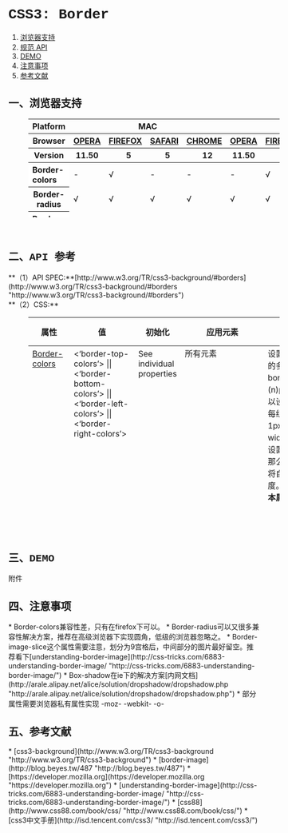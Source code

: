 <h1 style="font-family:Courier New">CSS3: Border</h1>

1. [浏览器支持](#spec-browser)
2. [规范 API](#spec-api)
3. [DEMO](#spec-demo)
4. [注意事项](#spec-caution)
5. [参考文献](#spec-ref)

<h2 id="spec-browser" style="font-family:Courier New">一、浏览器支持</h2>
<table class="litmus-browser-support-results zeroBorder" style="margin-left:40px" summary="Browser support for HTML5 Forms Inputs" height="197" width="920">
<tbody>
<tr>
<th class="primary-heading" scope="row"><span class="offScreen">Platform</span></th>
<th class="primary-heading" colspan="4" scope="colgroup">MAC</th>
<th class="primary-heading" colspan="5" scope="colgroup">WIN</th>
<th class="offScreen">%</th>
</tr>
<tr>
<th class="row-heading secondary-heading" scope="row"><span class="offScreen">Browser</span></th>
<th class="browser-id browser-opera secondary-heading" colspan="1" scope="col"><a href="http://www.opera.com/browser/" target="_blank" title="Download the Opera web browser">OPERA</a></th>
<th class="browser-firefox browser-id secondary-heading" colspan="1" scope="col"><a href="http://www.mozilla-europe.org/en/firefox/" target="_blank" title="Download the Firefox web browser">FIREFOX</a></th>
<th class="browser-id browser-safari secondary-heading" colspan="1" scope="col"><a href="http://www.apple.com/safari/download/" target="_blank" title="Download the Safari web browser">SAFARI</a></th>
<th class="browser-chrome browser-id secondary-heading" colspan="1" scope="col"><a href="http://www.google.com/chrome/" target="_blank" title="Download the Chrome web browser">CHROME</a></th>
<th class="browser-id browser-opera secondary-heading" colspan="1" scope="col"><a href="http://www.opera.com/browser/" target="_blank" title="Download the Opera web browser">OPERA</a></th>
<th class="browser-firefox browser-id secondary-heading" colspan="1" scope="colgroup"><a href="http://www.mozilla-europe.org/en/firefox/" target="_blank" title="Download the Firefox web browser">FIREFOX</a></th>
<th class="browser-id browser-safari secondary-heading" colspan="1" scope="col"><a href="http://www.apple.com/safari/download/" target="_blank" title="Download the Safari web browser">SAFARI</a></th>
<th class="browser-id browser-ie secondary-heading" colspan="1" scope="colgroup"><a href="http://www.microsoft.com/ie/" target="_blank" title="Download the Ie web browser">IE</a></th>
<th class="browser-chrome browser-id secondary-heading" colspan="1" scope="colgroup"><a href="http://www.google.com/chrome/" target="_blank" title="Download the Chrome web browser">CHROME</a></th>
<th class="offScreen">&nbsp;</th>
</tr>
<tr>
<th class="row-heading tertiary-heading" scope="row"><span class="offScreen">Version</span></th>
<th class="tertiary-heading" scope="col"> 11.50 </th>
<th class="tertiary-heading" scope="col">&nbsp;&nbsp; 5 </th>
<th class="tertiary-heading" scope="col">&nbsp;&nbsp; 5 </th>
<th class="tertiary-heading" scope="col">&nbsp;&nbsp; 12 </th>
<th class="tertiary-heading" scope="col"> 11.50 </th>
<th class="tertiary-heading" scope="col">&nbsp;&nbsp;&nbsp; 5<br>
</th>
<th class="tertiary-heading" scope="col">&nbsp;&nbsp; 5 </th>
<th class="tertiary-heading" scope="col">&nbsp;9<br>
</th>
<th class="tertiary-heading" scope="col">&nbsp;&nbsp; 12<br>
</th>
<th class="offScreen">&nbsp;</th>
</tr>
</tbody>
 
<tbody>
<tr>
<th style="text-align:left" bgcolor="#ffffff">Border-colors<br>
</th>
<td>-<br>
</td>
<td>√<br>
</td>
<td>-<br>
</td>
<td>-<br>
</td>
<td>-<br>
</td>
<td>√<br>
</td>
<td>-<br>
</td>
<td>-<br>
</td>
<td>-<br>
</td>
<td>22%<br>
</td>
</tr>
<tr>
<th class="row-heading" scope="row">Border-radius<br>
</th>
<td>√<br>
</td>
<td>√<br>
</td>
<td class="supported">√</td>
<td class="supported">√</td>
<td>√</td>
<td>√<br>
</td>
<td class="supported">√</td>
<td>√<br>
</td>
<td class="supported">√</td>
<td class="grade-limited support-grade">100%<br>
</td>
</tr>
<tr>
<th style="text-align:left" bgcolor="#ffffff">Border-image<br>
</th>
<td>√<br>
</td>
<td>√<br>
</td>
<td>√<br>
</td>
<td>√<br>
</td>
<td>√<br>
</td>
<td>√<br>
</td>
<td>√<br>
</td>
<td>-<br>
</td>
<td>√<br>
</td>
<td>89%<br>
</td>
</tr>
<tr>
<th style="text-align:left" bgcolor="#ffffff">Box-shadow<br>
</th>
<td>√<br>
</td>
<td>√<br>
</td>
<td>√<br>
</td>
<td>√<br>
</td>
<td>√<br>
</td>
<td>√<br>
</td>
<td>√<br>
</td>
<td>√<br>
</td>
<td>√<br>
</td>
<td>100%<br>
</td>
</tr>
</tbody>
</table>
<br>
<h2 id="spec-api" style="font-family:Courier New">二、API 参考</h2>
**（1）API SPEC:**[http://www.w3.org/TR/css3-background/#borders](http://www.w3.org/TR/css3-background/#borders "http://www.w3.org/TR/css3-background/#borders")<br>
**（2）CSS:**
<table class="proptable zeroBorder" style="margin-left:40px" height="369" width="920">
<tbody>
<tr>
<th>属性<br>
</th>
<th>值<br>
</th>
<th>初始化<br>
</th>
<th>应用元素<br>
</th>
<th>描述<br>
</th>
<th>类型<br>
</th>
</tr>
</tbody>
 
<tbody>
<tr valign="baseline">
<td style="text-align:left"><a href="https://developer.mozilla.org/en/CSS/-moz-border-top-colors" id="agb-" title="https://developer.mozilla.org/en/CSS/-moz-border-top-colors">Border-colors</a></td>
<td style="text-align:left">&lt;‘border-top-colors’&gt; || &lt;‘border-bottom-colors’&gt; || &lt;‘border-left-colors’&gt; || &lt;‘border-right-colors’&gt;&nbsp; </td>
<td style="text-align:left">See individual properties <br>
</td>
<td style="text-align:left">所有元素<br>
<br>
</td>
<td style="text-align:left">设置或检索对象边框的多重颜色.<br>
 border的width为(n)px，那么最多可以设置n组边框色，每组边框色宽度为1px；如果border的width为10px，却只设置了6组边框色，那么最后一组边框色将自动渲染剩余的宽度。<br>
<b style="background-color:#ffffff">本属性为伪属性</b>，其分裂后的border-top-colors, border-right-colors, border-bottom-colors, border-left-colors才是有效属性。<br>
</td>
<td style="text-align:left">视觉<br>
</td>
</tr>
<tr valign="baseline">
<td style="text-align:left"><a href="https://developer.mozilla.org/en/CSS/-moz-border-top-colors" id="mmq3" title="https://developer.mozilla.org/en/CSS/-moz-border-top-colors">border-top-colors</a><br>
</td>
<td style="text-align:left"><font face="Courier New">[&lt;color&gt;]* &lt;color&gt; | none</font></td>
<td style="text-align:left"><font face="Courier New">none</font><br>
</td>
<td style="text-align:left">同上</td>
<td style="text-align:left">同上<br>
</td>
<td style="text-align:left">视觉<br>
</td>
</tr>
<tr valign="baseline">
<td style="text-align:left"><a href="http://www.w3.org/TR/css3-background/#border-radius" id="tpqh" title="http://www.w3.org/TR/css3-background/#border-radius">Border-radius</a></td>
<td style="text-align:left">[ &lt;length&gt; | &lt;percentage&gt; ]{1,4} [ / [ &lt;length&gt; | &lt;percentage&gt; ]{1,4} ]? </td>
<td style="text-align:left">0<br>
</td>
<td style="text-align:left">同上<br>
</td>
<td style="text-align:left">
<div class="cont"> 设置或检索对象使用圆角边框。提供2个参数，2个参数以“/”分隔，每个参数允许设置1~4个参数值，第1个参数表示水平半径，第2个参数表示垂直半径，如第2个参数省略，则默认等于第1个参数 
<ul><li>水平半径：如果提供全部四个参数值，将按上左(top-left)、上右(top-right)、下右(bottom-right)、下左(bottom-left)的顺序作用于四个角。</li>
<li>如果只提供一个，将用于全部的于四个角。</li>
<li>如果提供两个，第一个用于上左(top-left)、下右(bottom-right)，第二个用于上右(top-right)、下左(bottom-left)。</li>
<li>如果提供三个，第一个用于上左(top-left)，第二个用于上右(top-right)、下左(bottom-left)，第三个用于下右(bottom-right)。</li>
<li>垂直半径也遵循以上4点。</li>
<li>对应的脚本特性为<b>borderRadius</b>。</li></ul>
</div>
</td>
<td style="text-align:left">视觉<br>
</td>
</tr>
<tr valign="baseline">
<td style="text-align:left"><a href="http://www.w3.org/TR/css3-background/#border-image" id="jjhh" title="http://www.w3.org/TR/css3-background/#border-image">Border-image</a><br>
</td>
<td style="text-align:left"> &lt;‘<a href="http://www.w3.org/TR/css3-background/#border-image-source"><font face="Courier New">border-image-source</font></a>’&gt; || &lt;‘<a href="http://www.w3.org/TR/css3-background/#border-image-slice"><font face="Courier New">border-image-slice</font></a>’&gt; [ / &lt;‘<a href="http://www.w3.org/TR/css3-background/#border-image-width"><font face="Courier New">border-image-width</font></a>’&gt;? [ / &lt;‘<a href="http://www.w3.org/TR/css3-background/#border-image-outset"><font face="Courier New">border-image-outset</font></a>’&gt; ]? ]? || &lt;‘<a href="http://www.w3.org/TR/css3-background/#border-image-repeat"><font face="Courier New">border-image-repeat</font></a>’&gt;</td>
<td style="text-align:left">See individual properties <br>
</td>
<td style="text-align:left">同上</td>
<td style="text-align:left">
<div class="cont"> 设置或检索对象的边框样式使用图像来填充。 
<ul><li>使用图像替代<i>border-style</i>去定义边框样式。当<i>border-image</i>为none或图像不可见时，将会显示<i>border-style</i>所定义的边框样式效果。</li>
<li>对应的脚本特性为borderImage。</li></ul>
</div>
</td>
<td style="text-align:left">视觉 </td>
</tr>
<tr valign="baseline">
<td style="text-align:left"><a href="http://www.w3.org/TR/css3-background/#border-image-source"><font face="Courier New">Border-image-source</font></a><br>
</td>
<td style="text-align:left">none | <a href="http://www.w3.org/TR/css3-background/#ltimagegt">&lt;image&gt;</a><br>
</td>
<td style="text-align:left">none<br>
</td>
<td style="text-align:left">所有元素（除了<font face="Courier New">border-collapse</font>=collapse的table元素）<br>
</td>
<td style="text-align:left">
<p>该属性用于指定是否用图像定义边框样式或图像来源路径。</p>
</td>
<td style="text-align:left">视觉 </td>
</tr>
<tr>
<td style="text-align:left"><a href="http://www.w3.org/TR/css3-background/#border-image-slice"><font face="Courier New">Border-image-slice</font></a><br>
</td>
<td style="text-align:left">[&lt;number&gt; | &lt;percentage&gt;]{1,4} &amp;&amp; fill? <br>
</td>
<td style="text-align:left">100% <br>
</td>
<td style="text-align:left">同上<br>
</td>
<td style="text-align:left">该属性用于指定对边框背景图的分割方式<br>
<br>
 fill 关键字如果存在的話，將會保留 border-image 中間的部分(預設是丟棄中間部分，留空處理)。<br>
<b>注意：</b>但是，目前的浏览器都是<b>强制</b>显示中间部分，如果你不想中间内容部分有背景图片，就让中间部分的图片留白。（不知道说明白了没有）<br>
</td>
<td style="text-align:left">视觉<br>
</td>
</tr>
<tr>
<td style="text-align:left"><a href="http://www.w3.org/TR/css3-background/#border-image-width"><font face="Courier New">Border-image-width</font></a><br>
</td>
<td style="text-align:left">[ &lt;length&gt; | &lt;percentage&gt; | &lt;number&gt; | auto ]{1,4} <br>
</td>
<td style="text-align:left">1<br>
</td>
<td style="text-align:left">同上<br>
</td>
<td style="text-align:left">
<p>该属性用于指定边框宽度。该属性可省略，由外部的<i>border-width</i>来定义</p>
</td>
<td style="text-align:left">视觉<br>
</td>
</tr>
<tr>
<td style="text-align:left"><a href="http://www.w3.org/TR/css3-background/#border-image-outset"><font face="Courier New">Border-image-outset</font></a><br>
</td>
<td style="text-align:left">[ &lt;length&gt; | &lt;number&gt; ]{1,4} <br>
</td>
<td style="text-align:left">0<br>
</td>
<td style="text-align:left">同上<br>
</td>
<td style="text-align:left">该属性用于指定对边框背景图的扩展<br>
</td>
<td style="text-align:left">视觉<br>
</td>
</tr>
<tr>
<td style="text-align:left"><a href="http://www.w3.org/TR/css3-background/#border-image-repeat"><font face="Courier New">Border-image-repeat</font></a><br>
</td>
<td style="text-align:left">[ stretch | repeat | round ]{1,2} <br>
</td>
<td style="text-align:left">stretch <br>
</td>
<td style="text-align:left">同上<br>
</td>
<td style="text-align:left">
<ol><li>stretch：指定用拉伸方式来填充边框背景图。</li>
<li>repeat：指定用平铺方式来填充边框背景图。当图片碰到边界时，如果超过则被截断。</li>
<li>round：指定用平铺方式来填充边框背景图。图片会根据边框的尺寸动态调整图片的大小直至正好可以铺满整个边框。</li>
<li><font face="Courier New">space</font>:指定用平铺方式来填充边框背景图。If it does not fill the area with a whole number of tiles, the extra space is distributed around the tiles. <br>
</li>
</ol>
</td>
<td style="text-align:left">视觉<br>
</td>
</tr>
<tr>
<td style="text-align:left"><a href="http://www.w3.org/TR/css3-background/#box-shadow" id="irme" title="http://www.w3.org/TR/css3-background/#box-shadow">Box-shadow</a><br>
</td>
<td style="text-align:left">none | <a href="http://www.w3.org/TR/css3-background/#ltshadowgt">&lt;shadow&gt;</a> [ , <a href="http://www.w3.org/TR/css3-background/#ltshadowgt">&lt;shadow&gt;</a> ]* <br>
<br>
<font face="Courier New">&lt;shadow&gt; = inset? &amp;&amp; [ &lt;length&gt;{2,4} &amp;&amp; <a href="http://www.w3.org/TR/css3-background/#ltcolorgt">&lt;color&gt;</a>? ]</font><br>
</td>
<td style="text-align:left">none<br>
</td>
<td style="text-align:left">所有元素<br>
</td>
<td style="text-align:left">
<div class="cont">
<ul><li> none：无阴影</li>
<li>第1个长度值用来设置对象的阴影水平偏移值。可以为负值</li>
<li>第2个长度值用来设置对象的阴影垂直偏移值。可以为负值</li>
<li>如果提供了第3个长度值则用来设置对象的阴影模糊值。<b>不允许负值</b></li>
<li>如果提供了第4个长度值则用来设置对象的阴影外延值。<b>不允许负值</b></li>
<li>设置对象的阴影的颜色。</li>
<li>inset：设置对象的阴影类型为内阴影。该值为空时，则对象的阴影类型为外阴影 </li></ul>
</div>
</td>
<td style="text-align:left">视觉<br>
</td>
</tr>
</tbody>
</table>
<br>
<br>
<br>
<h2 id="spec-demo" style="font-family:Courier New">三、DEMO</h2>
附件
<h2 id="spec-caution" style="font-family:Courier New">四、注意事项</h2>
* Border-colors兼容性差，只有在firefox下可以。
* Border-radius可以又很多兼容性解决方案，推荐在高级浏览器下实现圆角，低级的浏览器忽略之。
* Border-image-slice这个属性需要注意，划分为9宫格后，中间部分的图片最好留空。推荐看下[understanding-border-image](http://css-tricks.com/6883-understanding-border-image/ "http://css-tricks.com/6883-understanding-border-image/")
* Box-shadow在ie下的解决方案[内网文档](http://arale.alipay.net/alice/solution/dropshadow/dropshadow.php "http://arale.alipay.net/alice/solution/dropshadow/dropshadow.php")
* 部分属性需要浏览器私有属性实现 -moz- -webkit- -o-

<h2 id="spec-ref" style="font-family:Courier New">五、参考文献</h2>
* [css3-background](http://www.w3.org/TR/css3-background "http://www.w3.org/TR/css3-background")
* [border-image](http://blog.beyes.tw/487 "http://blog.beyes.tw/487")
* [https://developer.mozilla.org](https://developer.mozilla.org "https://developer.mozilla.org")
* [understanding-border-image](http://css-tricks.com/6883-understanding-border-image/ "http://css-tricks.com/6883-understanding-border-image/")
* [css88](http://www.css88.com/book/css/ "http://www.css88.com/book/css/")
* [css3中文手册](http://isd.tencent.com/css3/ "http://isd.tencent.com/css3/")
</div>

